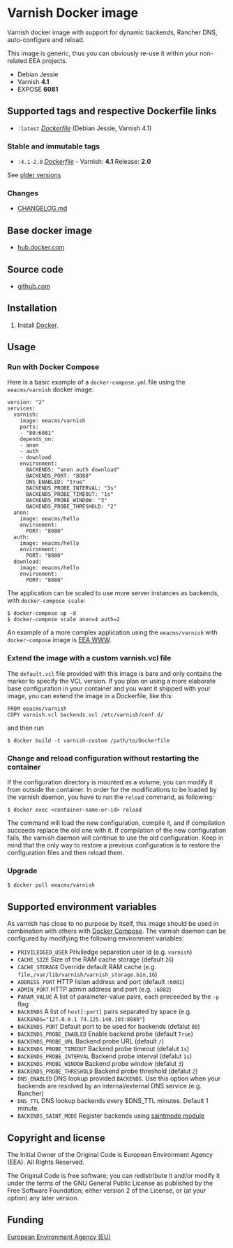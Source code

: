# Varnish Docker image

Varnish docker image with support for dynamic backends, Rancher DNS, auto-configure
and reload.

This image is generic, thus you can obviously re-use it within
your non-related EEA projects.

 - Debian Jessie
 - Varnish **4.1**
 - EXPOSE **6081**

## Supported tags and respective Dockerfile links

  - `:latest` [*Dockerfile*](https://github.com/eea/eea.docker.varnish/blob/master/varnish/Dockerfile) (Debian Jessie, Varnish 4.1)

### Stable and immutable tags

  - `:4.1-2.0` [*Dockerfile*](https://github.com/eea/eea.docker.varnish/tree/4.1-1.0/varnish/Dockerfile) - Varnish: **4.1** Release: **2.0**

See [older versions](https://github.com/eea/eea.docker.varnish/releases)

### Changes

 - [CHANGELOG.md](https://github.com/eea/eea.docker.varnish/blob/master/CHANGELOG.md)

## Base docker image

 - [hub.docker.com](https://registry.hub.docker.com/u/eeacms/varnish)

## Source code

  - [github.com](http://github.com/eea/eea.docker.varnish)


## Installation

1. Install [Docker](https://www.docker.com/).


## Usage

### Run with Docker Compose

Here is a basic example of a `docker-compose.yml` file using the `eeacms/varnish` docker image:

    version: "2"
    services:
      varnish:
        image: eeacms/varnish
        ports:
        - "80:6081"
        depends_on:
        - anon
        - auth
        - download
        environment:
          BACKENDS: "anon auth download"
          BACKENDS_PORT: "8080"
          DNS_ENABLED: "true"
          BACKENDS_PROBE_INTERVAL: "3s"
          BACKENDS_PROBE_TIMEOUT: "1s"
          BACKENDS_PROBE_WINDOW: "3"
          BACKENDS_PROBE_THRESHOLD: "2"
      anon:
        image: eeacms/hello
        environment:
          PORT: "8080"
      auth:
        image: eeacms/hello
        environment:
          PORT: "8080"
      download:
        image: eeacms/hello
        environment:
          PORT: "8080"


The application can be scaled to use more server instances as backends, with `docker-compose scale`:

    $ docker-compose up -d
    $ docker-compose scale anon=4 auth=2

An example of a more complex application using the `eeacms/varnish` with `docker-compose`
image is [EEA WWW](https://github.com/eea/eea.docker.www).


### Extend the image with a custom varnish.vcl file

The `default.vcl` file provided with this image is bare and only contains
the marker to specify the VCL version. If you plan on using a more
elaborate base configuration in your container and you want it shipped with
your image, you can extend the image in a Dockerfile, like this:

    FROM eeacms/varnish
    COPY varnish.vcl backends.vcl /etc/varnish/conf.d/

and then run

    $ docker build -t varnish-custom /path/to/Dockerfile


### Change and reload configuration without restarting the container

If the configuration directory is mounted as a volume, you can modify
it from outside the container. In order for the modifications
to be loaded by the varnish daemon, you have to run the `reload` command,
as following:

    $ docker exec <container-name-or-id> reload

The command will load the new configuration, compile it, and if compilation
succeeds replace the old one with it. If compilation of the new configuration
fails, the varnish daemon will continue to use the old configuration.
Keep in mind that the only way to restore a previous configuration is to
restore the configuration files and then reload them.


### Upgrade

    $ docker pull eeacms/varnish

## Supported environment variables ##


As varnish has close to no purpose by itself, this image should be used
in combination with others with [Docker Compose](https://docs.docker.com/compose/).
The varnish daemon can be configured by modifying the following environment variables:

* `PRIVILEDGED_USER` Priviledge separation user id (e.g. `varnish`)
* `CACHE_SIZE` Size of the RAM cache storage (default `2G`)
* `CACHE_STORAGE` Override default RAM cache (e.g. `file,/var/lib/varnish/varnish_storage.bin,1G`)
* `ADDRESS_PORT` HTTP listen address and port (default `:6081`)
* `ADMIN_PORT` HTTP admin address and port (e.g. `:6082`)
* `PARAM_VALUE` A list of parameter-value pairs, each preceeded by the `-p` flag
* `BACKENDS` A list of `host[:port]` pairs separated by space
  (e.g. `BACKENDS="127.0.0.1 74.125.140.103:8080"`)
* `BACKENDS_PORT` Default port to be used for backends (defalut `80`)
* `BACKENDS_PROBE_ENABLED` Enable backend probe (default `True`)
* `BACKENDS_PROBE_URL` Backend probe URL (default `/`)
* `BACKENDS_PROBE_TIMEOUT` Backend probe timeout (defalut `1s`)
* `BACKENDS_PROBE_INTERVAL` Backend probe interval (defalut `1s`)
* `BACKENDS_PROBE_WINDOW` Backend probe window (defalut `3`)
* `BACKENDS_PROBE_THRESHOLD` Backend probe threshold (defalut `2`)
* `DNS_ENABLED` DNS lookup provided `BACKENDS`. Use this option when your backends are resolved by an internal/external DNS service (e.g. Rancher)
* `DNS_TTL` DNS lookup backends every $DNS_TTL minutes. Default 1 minute.
* `BACKENDS_SAINT_MODE` Register backends using [saintmode module](https://github.com/varnish/varnish-modules/blob/master/docs/saintmode.rst)

## Copyright and license

The Initial Owner of the Original Code is European Environment Agency (EEA).
All Rights Reserved.

The Original Code is free software;
you can redistribute it and/or modify it under the terms of the GNU
General Public License as published by the Free Software Foundation;
either version 2 of the License, or (at your option) any later
version.


## Funding

[European Environment Agency (EU)](http://eea.europa.eu)
